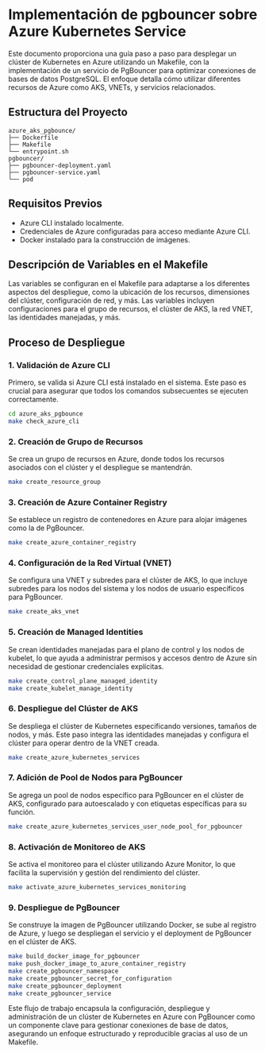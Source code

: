 # Implementación de pgbouncer sobre Azure Kubernetes Service

Este documento proporciona una guía paso a paso para desplegar un clúster de Kubernetes en Azure utilizando un Makefile, con la implementación de un servicio de PgBouncer para optimizar conexiones de bases de datos PostgreSQL. El enfoque detalla cómo utilizar diferentes recursos de Azure como AKS, VNETs, y servicios relacionados.

## Estructura del Proyecto

```
azure_aks_pgbounce/
├── Dockerfile
├── Makefile
└── entrypoint.sh
pgbouncer/
├── pgbouncer-deployment.yaml
├── pgbouncer-service.yaml
└── pod
```

## Requisitos Previos

- Azure CLI instalado localmente.
- Credenciales de Azure configuradas para acceso mediante Azure CLI.
- Docker instalado para la construcción de imágenes.

## Descripción de Variables en el Makefile

Las variables se configuran en el Makefile para adaptarse a los diferentes aspectos del despliegue, como la ubicación de los recursos, dimensiones del clúster, configuración de red, y más. Las variables incluyen configuraciones para el grupo de recursos, el clúster de AKS, la red VNET, las identidades manejadas, y más.

## Proceso de Despliegue

### 1. Validación de Azure CLI

Primero, se valida si Azure CLI está instalado en el sistema. Este paso es crucial para asegurar que todos los comandos subsecuentes se ejecuten correctamente.

```bash
cd azure_aks_pgbounce
make check_azure_cli
```

### 2. Creación de Grupo de Recursos

Se crea un grupo de recursos en Azure, donde todos los recursos asociados con el clúster y el despliegue se mantendrán.

```bash
make create_resource_group
```

### 3. Creación de Azure Container Registry

Se establece un registro de contenedores en Azure para alojar imágenes como la de PgBouncer.

```bash
make create_azure_container_registry
```

### 4. Configuración de la Red Virtual (VNET)

Se configura una VNET y subredes para el clúster de AKS, lo que incluye subredes para los nodos del sistema y los nodos de usuario específicos para PgBouncer.

```bash
make create_aks_vnet
```

### 5. Creación de Managed Identities

Se crean identidades manejadas para el plano de control y los nodos de kubelet, lo que ayuda a administrar permisos y accesos dentro de Azure sin necesidad de gestionar credenciales explícitas.

```bash
make create_control_plane_managed_identity
make create_kubelet_manage_identity
```

### 6. Despliegue del Clúster de AKS

Se despliega el clúster de Kubernetes especificando versiones, tamaños de nodos, y más. Este paso integra las identidades manejadas y configura el clúster para operar dentro de la VNET creada.

```bash
make create_azure_kubernetes_services
```

### 7. Adición de Pool de Nodos para PgBouncer

Se agrega un pool de nodos específico para PgBouncer en el clúster de AKS, configurado para autoescalado y con etiquetas específicas para su función.

```bash
make create_azure_kubernetes_services_user_node_pool_for_pgbouncer
```

### 8. Activación de Monitoreo de AKS

Se activa el monitoreo para el clúster utilizando Azure Monitor, lo que facilita la supervisión y gestión del rendimiento del clúster.

```bash
make activate_azure_kubernetes_services_monitoring
```

### 9. Despliegue de PgBouncer

Se construye la imagen de PgBouncer utilizando Docker, se sube al registro de Azure, y luego se despliegan el servicio y el deployment de PgBouncer en el clúster de AKS.

```bash
make build_docker_image_for_pgbouncer
make push_docker_image_to_azure_container_registry
make create_pgbouncer_namespace
make create_pgbouncer_secret_for_configuration
make create_pgbouncer_deployment
make create_pgbouncer_service
```

Este flujo de trabajo encapsula la configuración, despliegue y administración de un clúster de Kubernetes en Azure con PgBouncer como un componente clave para gestionar conexiones de base de datos, asegurando un enfoque estructurado y reproducible gracias al uso de un Makefile.

